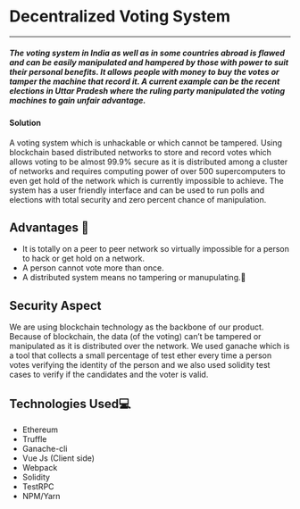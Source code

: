 # Decentralized Voting System
---
##### **The voting system in India as well as in some countries abroad is flawed and can be easily manipulated and hampered by those with power to suit their personal benefits. It allows people with money to buy the votes or tamper the machine that record it. A current example can be the recent elections in Uttar Pradesh where the ruling party manipulated the voting machines to gain unfair advantage.** ##### 
#### Solution ####

A voting system which is unhackable or which cannot be tampered. Using blockchain based distributed networks to store and record votes which allows voting to be almost 99.9% secure as it is distributed among a cluster of networks and requires computing power of over 500 supercomputers to even get hold of the network which is currently impossible to achieve. The system has a user friendly interface and can be used to run polls and elections with total security and zero percent chance of manipulation.

## Advantages :customs:
* It is totally on a peer to peer network so virtually impossible for a person to hack or get hold on a network.
* A person cannot vote more than once.
* A distributed system means no tampering or manupulating.:bookmark_tabs:

## Security Aspect
We are using blockchain technology as the backbone of our product. Because of blockchain, the data (of the voting) can’t be tampered or manipulated as it is distributed over the network. We used ganache which is a tool that collects a small percentage of test ether every time a person votes verifying the identity of the person and we also used solidity test cases to verify if the candidates and the voter is valid. 


## Technologies Used:computer:
* Ethereum
* Truffle
* Ganache-cli
* Vue Js (Client side)
* Webpack
* Solidity
* TestRPC
* NPM/Yarn





